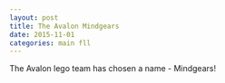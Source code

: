 ```yaml
---
layout: post
title: The Avalon Mindgears
date: 2015-11-01
categories: main fll
---
```


The Avalon lego team has chosen a name - Mindgears! 
